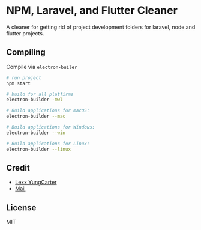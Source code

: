# NPM, Laravel, and Flutter Cleaner
A cleaner for getting rid of project development folders for laravel, node and flutter projects.

## Compiling
Compile via `electron-builer`

```bash
# run project
npm start

# build for all platfirms
electron-builder -mwl

# Build applications for macOS:
electron-builder --mac

# Build applications for Windows:
electron-builder --win

# Build applications for Linux:
electron-builder --linux
```

## Credit
- [Lexx YungCarter](https://github.com/lexxyungcarter)
- [Mail](mailto:lexxyungcarter@gmail.com)

## License
MIT
